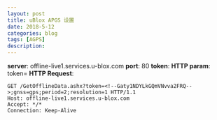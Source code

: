 ```yaml
---
layout: post
title: uBlox APGS 设置
date: 2018-5-12
categories: blog
tags: [AGPS]
description: 
---
```


**server**: offline-live1.services.u-blox.com
**port**: 80
**token**: <!--Gaty1NDYLkGQmVNvva2FRQ-->
**HTTP param**: token=<!--Gaty1NDYLkGQmVNvva2FRQ;gnss=gps;period=2;resolution=1-->
**HTTP Request**:
```
GET /GetOfflineData.ashx?token=<!--Gaty1NDYLkGQmVNvva2FRQ-->;gnss=gps;period=2;resolution=1 HTTP/1.1
Host: offline-live1.services.u-blox.com
Accept: */*
Connection: Keep-Alive
```

